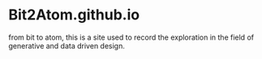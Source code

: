 # Bit2Atom.github.io
from bit to atom, this is a site used to record the exploration in the field of generative and data driven design.
